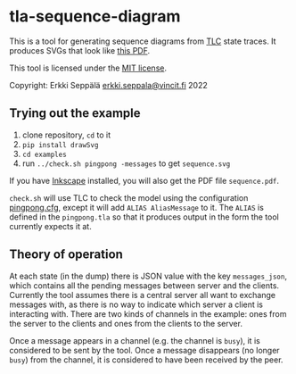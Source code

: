 # tla-sequence-diagram

This is a tool for generating sequence diagrams from
[TLC](https://github.com/tlaplus/tlaplus/) state traces. It produces
SVGs that look like [this PDF](doc/sequence.pdf).

This tool is licensed under the [MIT license](LICENSE.MIT).

Copyright: Erkki Seppälä <erkki.seppala@vincit.fi> 2022

## Trying out the example

1) clone repository, `cd` to it
2) `pip install drawSvg`
3) `cd examples`
4) run `../check.sh pingpong -messages` to get `sequence.svg`

If you have [Inkscape](https://inkscape.org) installed, you will also
get the PDF file `sequence.pdf`.

`check.sh` will use TLC to check the model using the configuration
[pingpong.cfg](examples/pingpong.cfg), except it will add `ALIAS
AliasMessage` to it. The `ALIAS` is defined in the `pingpong.tla` so
that it produces output in the form the tool currently expects it at.

## Theory of operation

At each state (in the dump) there is JSON value with the key
`messages_json`, which contains all the pending messages between
server and the clients. Currently the tool assumes there is a central
server all want to exchange messages with, as there is no way to
indicate which server a client is interacting with. There are two
kinds of channels in the example: ones from the server to the clients
and ones from the clients to the server.

Once a message appears in a channel (e.g. the channel is `busy`), it
is considered to be sent by the tool. Once a message disappears (no
longer `busy`) from the channel, it is considered to have been
received by the peer.
